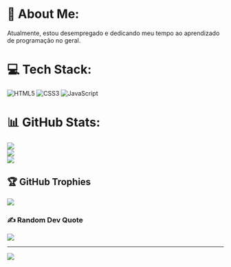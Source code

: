 # 💫 About Me:
Atualmente, estou desempregado e dedicando meu tempo ao aprendizado de programação no geral.


# 💻 Tech Stack:
![HTML5](https://img.shields.io/badge/html5-%23E34F26.svg?style=for-the-badge&logo=html5&logoColor=white) ![CSS3](https://img.shields.io/badge/css3-%231572B6.svg?style=for-the-badge&logo=css3&logoColor=white) ![JavaScript](https://img.shields.io/badge/javascript-%23323330.svg?style=for-the-badge&logo=javascript&logoColor=%23F7DF1E)
# 📊 GitHub Stats:
![](https://github-readme-stats.vercel.app/api?username=TiagoBS12&theme=dark&hide_border=false&include_all_commits=false&count_private=false)<br/>
![](https://github-readme-streak-stats.herokuapp.com/?user=TiagoBS12&theme=dark&hide_border=false)<br/>
![](https://github-readme-stats.vercel.app/api/top-langs/?username=TiagoBS12&theme=dark&hide_border=false&include_all_commits=false&count_private=false&layout=compact)

## 🏆 GitHub Trophies
![](https://github-profile-trophy.vercel.app/?username=TiagoBS12&theme=default&no-frame=false&no-bg=true&margin-w=4)

### ✍️ Random Dev Quote
![](https://quotes-github-readme.vercel.app/api?type=horizontal&theme=dark)

---
[![](https://visitcount.itsvg.in/api?id=TiagoBS12&icon=0&color=12)](https://visitcount.itsvg.in)

